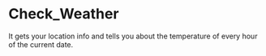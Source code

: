 # Check_Weather

It gets your location info and tells you about the temperature of every hour of the current date.